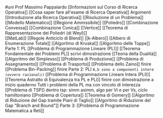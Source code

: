 #uni 
Prof Massimo Pappalardo
[[Informazioni sul Corso di Ricerca Operativa]] 
[[Cosa saper fare all'esame di Ricerca Operativa]] 
Argomenti
[[Introduzione alla Ricerca Operativa]] 
[[Risoluzione di un Problema]] 
[[Modello Matematico]] 
[[Regione Ammissibile]] 
[[Poliedro]] 
[[Combinazione Convessa]] 
[[Combinazione Conica]] 
[[Vertice]] 
[[Teorema di Rappresentazione dei Poliedri (di Weyl)]]  
[[MatLab]] 
[[Regole Anticiclo di Blend]] 
[[k-Albero]] 
[[Albero di Enumerazione Totale]] 
[[Algoritmo di Kruskal]] 
[[Algoritmo delle Toppe]] 
Parte 1: PL
[[Problema di Programmazione Lineare (PL)]] 
	[[Teorema Fondamentale dei Problemi PL]] scrivi dimostrazione
	[[Teoria della Dualità]] 
	[[Algoritmo del Simplesso]] 
	[[Problema di Produzione]] 
	[[Problema di Assegnamento]] 
	[[Problema di Trasporto]] 
	[[Problema dello Zaino]] finire
	[[Problema Bin-Packing]] finire
Parte 2: PLI
`A,b sono a componenti intere (ovvero razionali)` 
[[Problema di Programmazione Lineare Intera (PLI)]] 
	[[Teorema Astratto di Equivalenza tra PL e PLI]] finire con dimostrazione a inizio quaderno
	Tutti i problemi della PL ma con vincolo di interezza
	[[Problema di TSP]] dentro tsp: simm asimm, algo per Vi e per Vs, ciclo hamiltoniano
	[[Problema di Copertura]] 
	[[Teorema di Gomery]] 
	[[Algoritmo di Riduzione del Gap tramite Piani di Taglio]] 
	[[Algoritmo di Riduzione del Gap "Branch and Bound"]] 
Parte 3:
[[Problema di Programmazione Matematica a Reti]] 